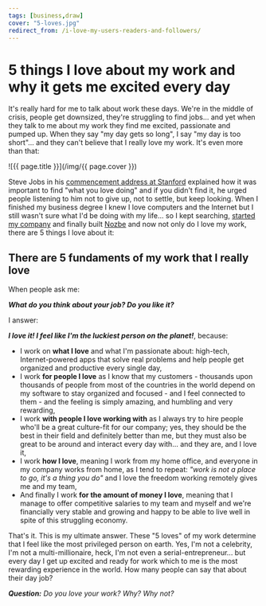 ```yaml
---
tags: [business,draw]
cover: "5-loves.jpg"
redirect_from: /i-love-my-users-readers-and-followers/
---
```


# 5 things I love about my work and why it gets me excited every day

It's really hard for me to talk about work these days. We're in the middle of crisis, people get downsized, they're struggling to find jobs... and yet when they talk to me about my work they find me excited, passionate and pumped up. When they say "my day gets so long", I say "my day is too short"... and they can't believe that I really love my work. It's even more than that:

<!--More-->

![{{ page.title }}](/img/{{ page.cover }})

Steve Jobs in his [commencement address at Stanford][1] explained how it was important to find "what you love doing" and if you didn't find it, he urged people listening to him not to give up, not to settle, but keep looking. When I finished my business degree I knew I love computers and the Internet but I still wasn't sure what I'd be doing with my life... so I kept searching, [started my company](https://sliwinski.com/biz) and finally built [Nozbe][Nozbe] and now not only do I love my work, there are 5 things I love about it:



## There are 5 fundaments of my work that I really love

When people ask me:

***What do you think about your job? Do you like it?***

I answer:

***I love it! I feel like I'm the luckiest person on the planet!***, because:

* I work on **what I love** and what I'm passionate about: high-tech, Internet-powered apps that solve real problems and help people get organized and productive every single day,
* I work **for people I love** as I know that my customers - thousands upon thousands of people from most of the countries in the world depend on my software to stay organized and focused - and I feel connected to them - and the feeling is simply amazing, and humbling and very rewarding,
* I work **with people I love working with** as I always try to hire people who'll be a great culture-fit for our company; yes, they should be the best in their field and definitely better than me, but they must also be great to be around and interact every day with... and they are, and I love it,
* I work **how I love**, meaning I work from my home office, and everyone in my company works from home, as I tend to repeat: *"work is not a place to go, it's a thing you do"* and I love the freedom working remotely gives me and my team,
* And finally I work **for the amount of money I love**, meaning that I manage to offer competitive salaries to my team and myself and we're financially very stable and growing and happy to be able to live well in spite of this struggling economy.

That's it. This is my ultimate answer. These "5 loves" of my work determine that I feel like the most privileged person on earth. Yes, I'm not a celebrity, I'm not a multi-millionaire, heck, I'm not even a serial-entrepreneur... but every day I get up excited and ready for work which to me is the most rewarding experience in the world. How many people can say that about their day job?

***Question:*** *Do you love your work? Why? Why not?*

[1]: http://news.stanford.edu/news/2005/june15/jobs-061505.html
[Dropbox]: http://db.tt/kD7Liux
[Evernote]: http://www.michaelsliwinski.com/how-i-use-evernote
[iPadOnly]: http://www.michaelsliwinski.com/tag/ipadonly
[#iPadOnly]: http://ipadonly.net/
[Nozbe]: http://www.nozbe.com/
[Productive! Magazine]: http://www.productivemag.com/
[Productive! Show]: http://www.michaelsliwinski.com/productive_show
[@MSliwinski]: http://twitter.com/MSliwinski

[n]: https://michael.gratis/nozbe